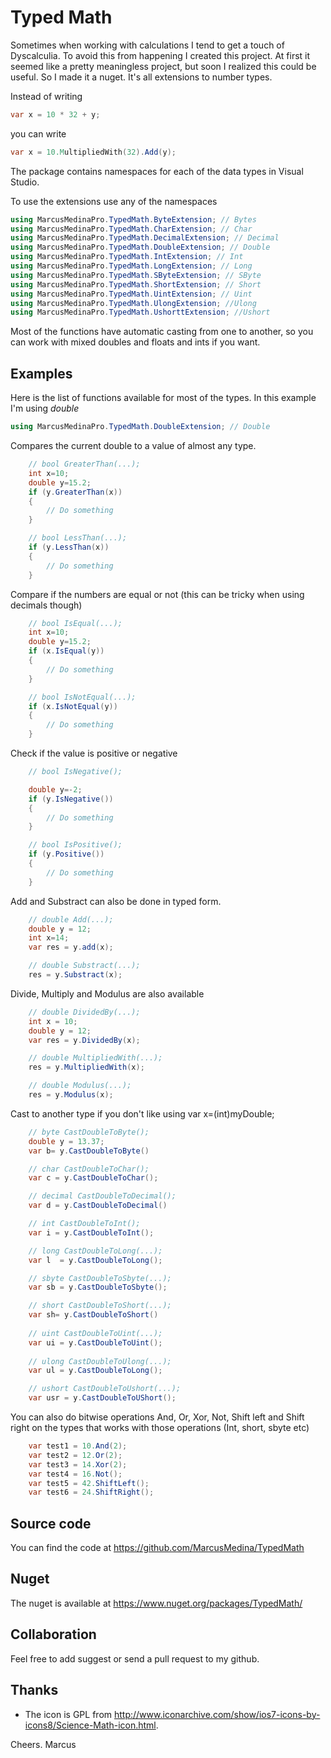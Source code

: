 ﻿# Typed Math
Sometimes when working with calculations I tend to get a touch of Dyscalculia. To avoid this from happening I created this project.
At first it seemed like a pretty meaningless project, but soon I realized this could be useful. So I made it a nuget.
It's all extensions to number types.

Instead of writing
```C#
var x = 10 * 32 + y;
```
you can write 
```C#
var x = 10.MultipliedWith(32).Add(y);
```

The package contains namespaces for each of the data types in Visual Studio.

To use the extensions use any of the namespaces
```C#
using MarcusMedinaPro.TypedMath.ByteExtension; // Bytes
using MarcusMedinaPro.TypedMath.CharExtension; // Char
using MarcusMedinaPro.TypedMath.DecimalExtension; // Decimal
using MarcusMedinaPro.TypedMath.DoubleExtension; // Double
using MarcusMedinaPro.TypedMath.IntExtension; // Int
using MarcusMedinaPro.TypedMath.LongExtension; // Long
using MarcusMedinaPro.TypedMath.SByteExtension; // SByte
using MarcusMedinaPro.TypedMath.ShortExtension; // Short
using MarcusMedinaPro.TypedMath.UintExtension; // Uint
using MarcusMedinaPro.TypedMath.UlongExtension; //Ulong
using MarcusMedinaPro.TypedMath.UshorttExtension; //Ushort
```
Most of the functions have automatic casting from one to another, so you can work with mixed doubles and floats and ints if you want.


## Examples
Here is the list of functions available for most of the types. In this example I'm using *double*
```C#
using MarcusMedinaPro.TypedMath.DoubleExtension; // Double
```
Compares the current double to a value of almost any type.

```C#
    // bool GreaterThan(...);
    int x=10;
    double y=15.2;
    if (y.GreaterThan(x))
    { 
        // Do something
    }

    // bool LessThan(...);
    if (y.LessThan(x))
    { 
        // Do something
    }
```

Compare if the numbers are equal or not
(this can be tricky when using decimals though)
```C#
    // bool IsEqual(...);
    int x=10;
    double y=15.2;
    if (x.IsEqual(y))
    { 
        // Do something
    }

    // bool IsNotEqual(...);
    if (x.IsNotEqual(y))
    { 
        // Do something
    }
```

Check if the value is positive or negative
```C#
    // bool IsNegative();

    double y=-2;
    if (y.IsNegative())
    { 
        // Do something
    }

    // bool IsPositive();
    if (y.Positive())
    { 
        // Do something
    }
```

Add and Substract can also be done in typed form.
```C#
    // double Add(...);
    double y = 12;
    int x=14;
    var res = y.add(x);

    // double Substract(...);
    res = y.Substract(x);
```

Divide, Multiply and Modulus are also available
```C#
    // double DividedBy(...);
    int x = 10;
    double y = 12;
    var res = y.DividedBy(x);

    // double MultipliedWith(...);
    res = y.MultipliedWith(x);

    // double Modulus(...);
    res = y.Modulus(x);
```

Cast to another type if you don't like using  var x=(int)myDouble;
```C#
    // byte CastDoubleToByte();
    double y = 13.37;
    var b= y.CastDoubleToByte()

    // char CastDoubleToChar();
    var c = y.CastDoubleToChar();

    // decimal CastDoubleToDecimal();
    var d = y.CastDoubleToDecimal()    

    // int CastDoubleToInt();
    var i = y.CastDoubleToInt();

    // long CastDoubleToLong(...);
    var l  = y.CastDoubleToLong();

    // sbyte CastDoubleToSbyte(...);
    var sb = y.CastDoubleToSbyte(); 

    // short CastDoubleToShort(...);
    var sh= y.CastDoubleToShort()
    
    // uint CastDoubleToUint(...);
    var ui = y.CastDoubleToUint();
    
    // ulong CastDoubleToUlong(...);
    var ul = y.CastDoubleToLong();

    // ushort CastDoubleToUshort(...);
    var usr = y.CastDoubleToUShort();
```

You can also do bitwise operations And, Or, Xor, Not, Shift left and Shift right on the types that works with those operations (Int, short, sbyte etc)
```C#
    var test1 = 10.And(2);
    var test2 = 12.Or(2);
    var test3 = 14.Xor(2);
    var test4 = 16.Not();
    var test5 = 42.ShiftLeft();
    var test6 = 24.ShiftRight();
```

## Source code
You can find the code at https://github.com/MarcusMedina/TypedMath

## Nuget
The nuget is available at https://www.nuget.org/packages/TypedMath/

## Collaboration
Feel free to add suggest or send a pull request to my github.

## Thanks
* The icon is GPL from http://www.iconarchive.com/show/ios7-icons-by-icons8/Science-Math-icon.html.

Cheers.
Marcus
